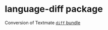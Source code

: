 # language-diff package

Conversion of Textmate [`diff` bundle](https://github.com/textmate/diff.tmbundle)
